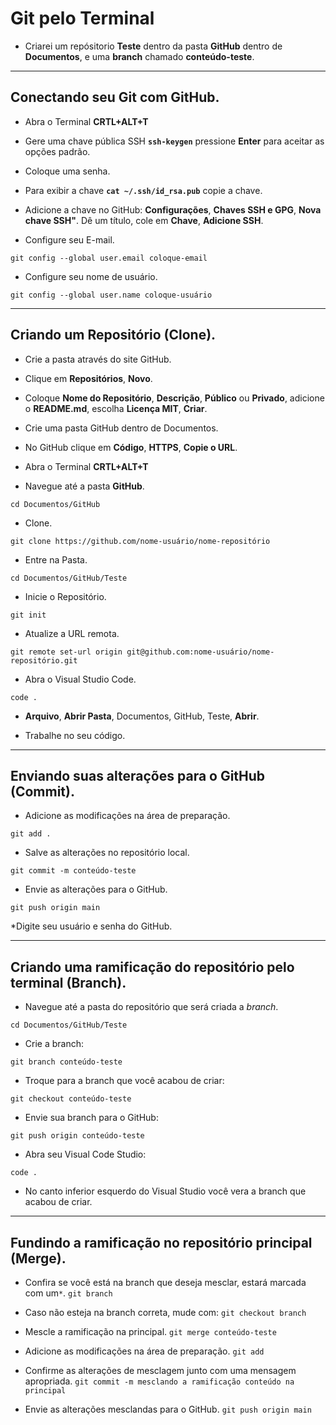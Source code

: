# Git pelo Terminal
* Criarei um repósitorio **Teste** dentro da pasta **GitHub** dentro de **Documentos**, e uma **branch** chamado **conteúdo-teste**.

---
## Conectando seu Git com GitHub.
* Abra o Terminal **CRTL+ALT+T**

* Gere uma chave pública SSH **`ssh-keygen`** pressione **Enter** para aceitar as opções padrão.

* Coloque uma senha.

* Para exibir a chave **`cat ~/.ssh/id_rsa.pub`** copie a chave.

* Adicione a chave no GitHub: **Configurações**, **Chaves SSH e GPG**, **Nova chave SSH"**. Dê um título, cole em **Chave**, **Adicione SSH**.

* Configure seu E-mail.
  
`git config --global user.email coloque-email`

* Configure seu nome de usuário.
  
`git config --global user.name coloque-usuário`

---
## Criando um Repositório (Clone).
* Crie a pasta através do site GitHub.

* Clique em **Repositórios**, **Novo**.

* Coloque **Nome do Repositório**, **Descrição**, **Público** ou **Privado**, adicione o **README.md**, escolha **Licença MIT**, **Criar**.

* Crie uma pasta GitHub dentro de Documentos.

* No GitHub clique em **Código**, **HTTPS**, **Copie o URL**.

* Abra o Terminal **CRTL+ALT+T**

* Navegue até a pasta **GitHub**.

`cd Documentos/GitHub`

* Clone.

`git clone https://github.com/nome-usuário/nome-repositório`

* Entre na Pasta.

`cd Documentos/GitHub/Teste`

* Inicie o Repositório.

 `git init`

* Atualize a URL remota.

`git remote set-url origin git@github.com:nome-usuário/nome-repositório.git`

* Abra o Visual Studio Code.
  
`code .`

* **Arquivo**, **Abrir Pasta**, Documentos, GitHub, Teste, **Abrir**.

* Trabalhe no seu código.

---
## Enviando suas alterações para o GitHub (Commit).
* Adicione as modificações na área de preparação.

`git add .`

* Salve as alterações no repositório local.

`git commit -m conteúdo-teste`

* Envie as alterações para o GitHub.

`git push origin main`

*Digite seu usuário e senha do GitHub.

---
## Criando uma ramificação do repositório pelo terminal (Branch).
* Navegue até a pasta do repositório que será criada a *branch*.

`cd Documentos/GitHub/Teste`

* Crie a branch:

`git branch conteúdo-teste`

* Troque para a branch que você acabou de criar:

`git checkout conteúdo-teste`

* Envie sua branch para o GitHub:

`git push origin conteúdo-teste`

* Abra seu Visual Code Studio:

`code .`

* No canto inferior esquerdo do Visual Studio você vera a branch que acabou de criar.

---
## Fundindo a ramificação no repositório principal (Merge).

* Confira se você está na branch que deseja mesclar, estará marcada com um`*`.
`git branch`

 * Caso não esteja na branch correta, mude com:
`git checkout branch`

 * Mescle a ramificação na principal.
`git merge conteúdo-teste`

* Adicione as modificações na área de preparação.
`git add ` 

* Confirme as alterações de mesclagem junto com uma mensagem apropriada.
`git commit -m mesclando a ramificação conteúdo na principal`

* Envie as alterações mesclandas para o GitHub.
`git push origin main`
